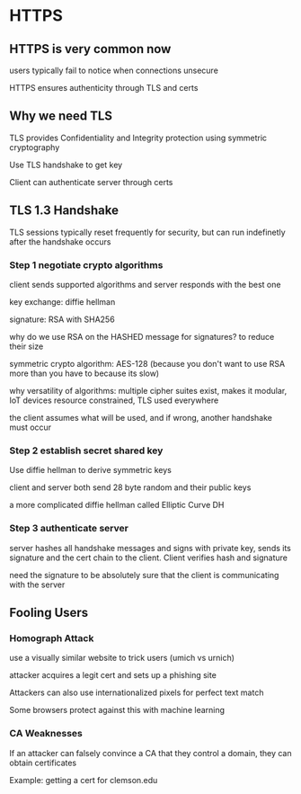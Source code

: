 # HTTPS

## HTTPS is very common now

users typically fail to notice when connections unsecure

HTTPS ensures authenticity through TLS and certs

## Why we need TLS

TLS provides Confidentiality and Integrity protection using symmetric cryptography

Use TLS handshake to get key

Client can authenticate server through certs

## TLS 1.3 Handshake

TLS sessions typically reset frequently for security, but can run indefinetly after the handshake occurs

### Step 1 negotiate crypto algorithms

client sends supported algorithms and server responds with the best one

key exchange: diffie hellman

signature: RSA with SHA256

why do we use RSA on the HASHED message for signatures? to reduce their size

symmetric crypto algorithm: AES-128 (because you don't want to use RSA more than you have to because its slow)

why versatility of algorithms: multiple cipher suites exist, makes it modular, IoT devices resource constrained, TLS used everywhere

the client assumes what will be used, and if wrong, another handshake must occur

### Step 2 establish secret shared key

Use diffie hellman to derive symmetric keys

client and server both send 28 byte random and their public keys

a more complicated diffie hellman called Elliptic Curve DH

### Step 3 authenticate server

server hashes all handshake messages and signs with private key, sends its signature and the cert chain to the client. Client verifies hash and signature

need the signature to be absolutely sure that the client is communicating with the server

## Fooling Users

### Homograph Attack

use a visually similar website to trick users (umich vs urnich)

attacker acquires a legit cert and sets up a phishing site

Attackers can also use internationalized pixels for perfect text match

Some browsers protect against this with machine learning

### CA Weaknesses

If an attacker can falsely convince a CA that they control a domain, they can obtain certificates

Example: getting a cert for clemson.edu
